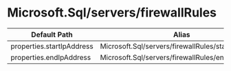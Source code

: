 # Microsoft.Sql/servers/firewallRules

| Default Path | Alias |
|---|---|
| properties.startIpAddress | Microsoft.Sql/servers/firewallRules/startIpAddress |
| properties.endIpAddress | Microsoft.Sql/servers/firewallRules/endIpAddress |

